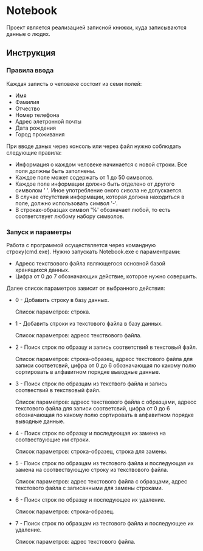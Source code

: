 # Notebook
Проект является реализацией записной книжки, куда записываются данные о людях.
## Инструкция
### Правила ввода
Каждая записть о человеке состоит из семи полей:
* Имя
* Фамилия
* Отчество
* Номер телефона
* Адрес элетронной почты
* Дата рождения
* Город проживания

При вводе даных через консоль или через файл нужно соблюдать следующие правила:
* Информация о каждом человеке начинается с новой строки. Все поля должны быть заполнены.
* Каждое поле может содержать от 1 до 50 символов.
* Каждое поле информации должно быть отделено от другого символом ' '. Иное употребление оного сивола не допускается.
* В случае отсутствия информации, которая должна находиться в поле, должно использовать символ '-'.
* В строках-образцах символ '%' обозначает любой, то есть соответствует любому набору символов.
### Запуск и параметры
Работа с программой осуществляется через командную строку(cmd.exe). Нужно запускать Notebook.exe с параментрами:
* Адресс текствового файла являющегося основной базой хранящихся данных.
* Цифра от 0 до 7 обозначающих действие, которое нужно совершить.

Далее список параметров зависит от выбранного действия:
* 0 - Добавить строку в базу данных.

     Список параметров: строка.
     
* 1 - Добавить строки из текстового файла в базу данных.

     Список параметров: адресс текствового файла.
     
* 2 - Поиск строк по образцу и запись соответствий в текстовый файл.

     Список параметров: строка-образец, адресс текстового файла для записи соответсвий, цифра от 0 до 6 обозначающая по какому полю сортировать в алфавитном порядке выводные данные.
     
* 3 - Поиск строк по образцам из текствого файла и запись соотвествий в текствовый файл.

     Список параметров: адресс текствового файла с образцами, адресс текстового файла для записи соответсвий, цифра от 0 до 6 обозначающая по какому полю сортировать в алфавитном порядке выводные данные.
     
* 4 - Поиск строк по образцу и последующая их замена на соотвествующие им строки.

     Список параметров: строка-образец, строка для замены.
     
* 5 - Поиск строк по образцам из тестового файла и последующая их замена на соотвествующую строку из текствового файла.

     Список параметров: адрес текстового файла с образцами, адрес текстового файла с записанными для замены строками.
     
* 6 - Поиск строк по образцу и последующее их удаление.

     Список параметров: строка-образец.
     
* 7 - Поиск строк по образцам из тестового файла и последующее их удаление.

     Список параметров: адрес текстового файла.
